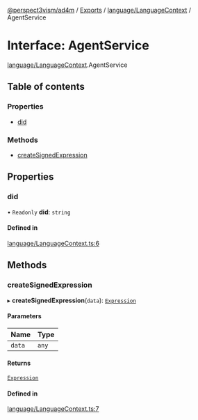 [@perspect3vism/ad4m](../README.md) / [Exports](../modules.md) / [language/LanguageContext](../modules/language_LanguageContext.md) / AgentService

# Interface: AgentService

[language/LanguageContext](../modules/language_LanguageContext.md).AgentService

## Table of contents

### Properties

- [did](language_LanguageContext.AgentService.md#did)

### Methods

- [createSignedExpression](language_LanguageContext.AgentService.md#createsignedexpression)

## Properties

### did

• `Readonly` **did**: `string`

#### Defined in

[language/LanguageContext.ts:6](https://github.com/perspect3vism/ad4m/blob/e76a46f1/core/src/language/LanguageContext.ts#L6)

## Methods

### createSignedExpression

▸ **createSignedExpression**(`data`): [`Expression`](../classes/expression_Expression.Expression.md)

#### Parameters

| Name | Type |
| :------ | :------ |
| `data` | `any` |

#### Returns

[`Expression`](../classes/expression_Expression.Expression.md)

#### Defined in

[language/LanguageContext.ts:7](https://github.com/perspect3vism/ad4m/blob/e76a46f1/core/src/language/LanguageContext.ts#L7)
